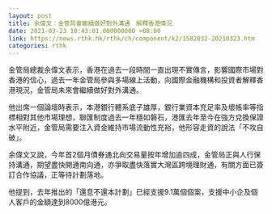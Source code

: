 ```yaml
---
layout: post
title: 余偉文：金管局會繼續做好對外溝通　解釋香港情況
date: 2021-03-23 10:43:01.000000000 +08:00
link: https://news.rthk.hk/rthk/ch/component/k2/1582032-20210323.htm
categories: rthk
---
```


金管局總裁余偉文表示，香港在過去一段時間一直出現不實傳言，影響國際市場對香港的信心，過去一年金管局參與多場線上活動，向國際金融機構和投資者解釋香港現況，金管局未來會繼續做好對外溝通。

他出席一個論壇時表示，本港銀行體系底子雄厚，銀行業資本充足率及壞帳率等指標相對其他市場理想，聯匯制度過去一年穩如磐石，港匯去年至今在強方兌換保證水平附近，金管局需要注入資金維持市場流動性充裕，他形容走資的說法「不攻自破」。

余偉文又說，今年首2個月債券通北向交易量按年增加逾四成，金管局正與人行保持溝通，期望盡快開通南向通，亦爭取盡快落實大灣區跨境理財通，有關方面已簽訂合作協議，正等待計劃落地。

他提到，去年推出的「還息不還本計劃」已經支援9.1萬個個案，支援中小企及個人客戶的金額達到8000億港元。
